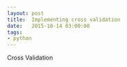 ```yaml
---
layout: post
title:  Implementing cross validation
date:   2015-10-14 03:00:00
tags:
- python
---
```


Cross Validation
